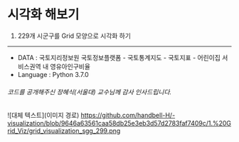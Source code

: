 시각화 해보기
=============

1. 229개 시군구를 Grid 모양으로 시각화 하기
-------------
* DATA : 국토지리정보원 국토정보플랫폼 - 국토통계지도 - 국토지표 - 어린이집 서비스권역 내 영유아인구비율
* Language : Python 3.7.0

###### 코드를 공개해주신 장혜식(서울대) 교수님께 감사 인사드립니다.

![대체 텍스트](이미지 경로)
https://github.com/handbell-H/-visualization/blob/9646a63561caa58db25e3eb3d57d2783faf7409c/1.%20Grid_Viz/grid_visualization_sgg_299.png
